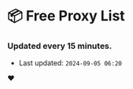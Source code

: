 # :package: Free Proxy List
### Updated every 15 minutes.

- Last updated: `2024-09-05 06:20`

:heart:
